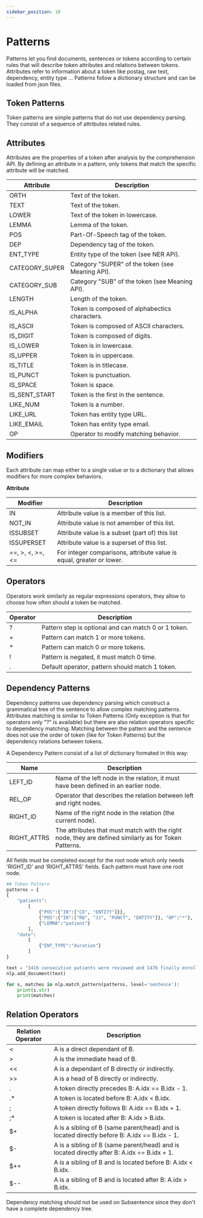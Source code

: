 ```yaml
---
sidebar_position: 10
---
```


# Patterns

Patterns let you find documents, sentences or tokens according to certain rules that will describe token attributes and relations between tokens. Attributes refer to information about a token like postag, raw text, dependency, entity type ...
Patterns follow a dictionary structure and can be loaded from json files.

## Token Patterns

Token patterns are simple patterns that do not use dependency parsing. They consist of a sequence of attributes related rules.

## Attributes

Attributes are the properties of a token after analysis by the comprehension API. By defining an attribute in a pattern, only tokens that match the specific attribute will be matched.

| Attribute      	| Description                                      	|
|----------------	|--------------------------------------------------	|
| ORTH           	| Text of the token.                               	|
| TEXT           	| Text of the token.                               	|
| LOWER          	| Text of the token in lowercase.                  	|
| LEMMA          	| Lemma of the token.                              	|
| POS            	| Part-Of-Speech tag of the token.                 	|
| DEP            	| Dependency tag of the token.                     	|
| ENT_TYPE       	| Entity type of the token (see NER API).          	|
| CATEGORY_SUPER 	| Category "SUPER" of the token (see Meaning API). 	|
| CATEGORY_SUB   	| Category "SUB" of the token (see Meaning API).   	|
| LENGTH         	| Length of the token.                             	|
| IS_ALPHA       	| Token is composed of alphabectics characters.    	|
| IS_ASCII       	| Token is composed of ASCII characters.           	|
| IS_DIGIT       	| Token is composed of digits.                     	|
| IS_LOWER       	| Token is in lowercase.                           	|
| IS_UPPER       	| Token is in uppercase.                           	|
| IS_TITLE       	| Token is in titlecase.                           	|
| IS_PUNCT       	| Token is punctuation.                            	|
| IS_SPACE       	| Token is space.                                  	|
| IS_SENT_START  	| Token is the first in the sentence.              	|
| LIKE_NUM       	| Token is a number.                               	|
| LIKE_URL       	| Token has entity type URL.                       	|
| LIKE_EMAIL     	| Token has entity type email.                     	|
| OP             	| Operator to modify matching behavior.            	|

## Modifiers

Each attribute can map either to a single value or to a dictionary that allows modifiers for more complex behaviors.

**Attribute**

| Modifier         	| Description                                                          	|
|------------------	|----------------------------------------------------------------------	|
| IN               	| Attribute value is a member of this list.                            	|
| NOT_IN           	| Attribute value is not amember of this list.                         	|
| ISSUBSET         	| Attribute value is a subset (part of) this list                      	|
| ISSUPERSET       	| Attribute value is a superset of this list.                          	|
| ==, >, <, >=, <= 	| For integer comparisons, attribute value is equal, greater or lower. 	|

## Operators

Operators work similarly as regular expressions operators, they allow to choose how often should a token be matched.

| Operator 	| Description                                          	|
|----------	|------------------------------------------------------	|
| ?        	| Pattern step is optional and can match 0 or 1 token. 	|
| +        	| Pattern can match 1 or more tokens.                  	|
| *        	| Pattern can match 0 or more tokens.                  	|
| !        	| Pattern is negated, it must match 0 time.            	|
| .        	| Default operator, pattern should match 1 token.      	|

## Dependency Patterns

Dependency patterns use dependency parsing which construct a grammatical tree of the sentence to allow complex matching patterns.
Attributes matching is similar to Token Patterns (Only exception is that for operators only "?" is available) but there are also relation operators specific to dependency matching.
Matching between the pattern and the sentence does not use the order of token (like for Token Patterns) but the dependency relations between tokens.

A Dependency Pattern consist of a list of dictionary formated in this way:

| Name        	| Description                                                                                           	|
|-------------	|-------------------------------------------------------------------------------------------------------	|
| LEFT_ID     	| Name of the left node in the relation, it must have been defined in an earlier node.                  	|
| REL_OP      	| Operator that describes the relation between left and right nodes.                                    	|
| RIGHT_ID    	| Name of the right node in the relation (the current node).                                            	|
| RIGHT_ATTRS 	| The attributes that must match with the right node, they are defined similarly as for Token Patterns. 	|

All fields must be completed except for the root node which only needs 'RIGHT_ID' and 'RIGHT_ATTRS' fields. Each pattern must have one root node.

```python
## Token Pattern
patterns = {
{
    "patients":
        [
            {"POS":{"IN":["CD", "ENTITY"]}},
            {"POS":{"IN":["RB", "JJ", "PUNCT", "ENTITY"]}, "OP":"*"},
            {"LEMMA":"patient"}
        ],
    "date":
        [
            {"ENT_TYPE":"duration"}
        ]
}

text = "3416 consecutive patients were reviewed and 1476 finally enrolled (65.9 ± 20.9 years, 57.3% male). 76 (5.1%) patients had NAEs. Of 444 patients, 76% were male. They had a mean age of 69 ± 10 years."
nlp.add_document(text)

for s, matches in nlp.match_pattern(patterns, level='sentence'):
    print(s.str)
    print(matches)
```

## Relation Operators

| Relation Operator 	| Description                                                                                  	|
|-------------------	|----------------------------------------------------------------------------------------------	|
| <                 	| A is a direct dependant of B.                                                                	|
| >                 	| A is the immediate head of B.                                                                	|
| <<                	| A is a dependant of B directly or indirectly.                                                	|
| >>                	| A is a head of B directly or indirectly.                                                     	|
| .                 	| A token directly precedes B: A.idx == B.idx - 1.                                             	|
| .*                	| A token is located before B: A.idx < B.idx.                                                  	|
| ;                 	| A token directly follows B: A.idx == B.idx + 1.                                              	|
| ;*                	| A token is located after B: A.idx > B.idx.                                                   	|
| $+                	| A is a sibling of B (same parent/head) and is located directly before B: A.idx == B.idx - 1. 	|
| $-                	| A is a sibling of B (same parent/head) and is located directly after B: A.idx == B.idx + 1.  	|
| $++               	| A is a sibling of B and is located before B: A.idx < B.idx.                                  	|
| $--               	| A is a sibling of B and is located after B: A.idx > B.idx.                                   	|

Dependency matching should not be used on Subsentence since they don't have a complete dependency tree.